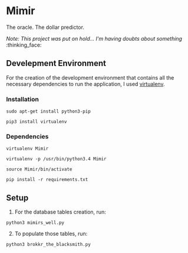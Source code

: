 # Mimir
The oracle. The dollar predictor.

_Note: This project was put on hold... I'm having doubts about something_ :thinking_face:

## Develepment Environment
For the creation of the development environment that contains all the necessary dependencies to run the application, I used [virtualenv](http://docs.python-guide.org/en/latest/dev/virtualenvs/).

### Installation
`sudo apt-get install python3-pip`

`pip3 install virtualenv`

### Dependencies
`virtualenv Mimir`

`virtualenv -p /usr/bin/python3.4 Mimir`

`source Mimir/bin/activate`

`pip install -r requirements.txt`

## Setup
1. For the database tables creation, run:

`python3 mimirs_well.py`

2. To populate those tables, run:

`python3 brokkr_the_blacksmith.py`
